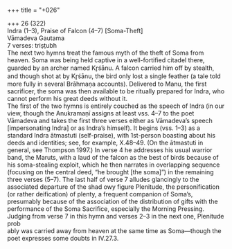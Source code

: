 +++
title = "+026"

+++
26 (322)  
Indra (1–3), Praise of Falcon (4–7) [Soma-Theft]  
Vāmadeva Gautama  
7 verses: triṣṭubh  
The next two hymns treat the famous myth of the theft of Soma from heaven. Soma  was being held captive in a well-fortified citadel there, guarded by an archer named  Kr̥śānu. A falcon carried him off by stealth, and though shot at by Kr̥śānu, the  bird only lost a single feather (a tale told more fully in several Brāhmaṇa accounts).  Delivered to Manu, the first sacrificer, the soma was then available to be ritually  prepared for Indra, who cannot perform his great deeds without it.  
The first of the two hymns is entirely couched as the speech of Indra (in our  view, though the Anukramaṇī assigns at least vss. 4–7 to the poet Vāmadeva and  takes the first three verses either as Vāmadeva’s speech [impersonating Indra] or  as Indra’s himself). It begins (vss. 1–3) as a standard Indra ātmastuti (self-praise),  with 1st-person boasting about his deeds and identities; see, for example, X.48–49.  (On the ātmastuti in general, see Thompson 1997.) In verse 4 he addresses his usual  warrior band, the Maruts, with a laud of the falcon as the best of birds because of  his soma-stealing exploit, which he then narrates in overlapping sequence (focusing  on the central deed, “he brought [the soma]”) in the remaining three verses (5–7).  The last half of verse 7 alludes glancingly to the associated departure of the shad owy figure Plenitude, the personification (or rather deification) of plenty, a frequent  companion of Soma’s, presumably because of the association of the distribution of  gifts with the performance of the Soma Sacrifice, especially the Morning Pressing.  Judging from verse 7 in this hymn and verses 2–3 in the next one, Plenitude prob  
ably was carried away from heaven at the same time as Soma—though the poet  expresses some doubts in IV.27.3.  